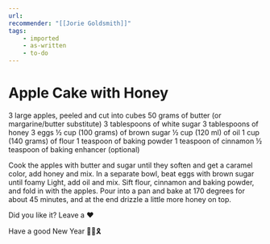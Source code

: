 ```yaml
---
url: 
recommender: "[[Jorie Goldsmith]]"
tags:
    - imported
    - as-written
    - to-do
---
```

# Apple Cake with Honey
3 large apples, peeled and cut into cubes
50 grams of butter (or margarine/butter substitute)
3 tablespoons of white sugar
3 tablespoons of honey
3 eggs
½ cup (100 grams) of brown sugar
½ cup (120 ml) of oil
1 cup (140 grams) of flour
1 teaspoon of baking powder
1 teaspoon of cinnamon
½ teaspoon of baking enhancer (optional)

Cook the apples with butter and sugar until they soften and get a caramel color, add honey and mix. In a separate bowl, beat eggs with brown sugar until foamy Light, add oil and mix. Sift flour, cinnamon and baking powder, and fold in with the apples. Pour into a pan and bake at 170 degrees for about 45 minutes, and at the end drizzle a little more honey on top.

Did you like it? Leave a ❤️

Have a good New Year 🙏🏻🎗️